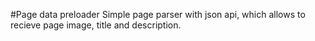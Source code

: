 #Page data preloader
Simple page parser with json api, which allows to recieve page image, title and description.



